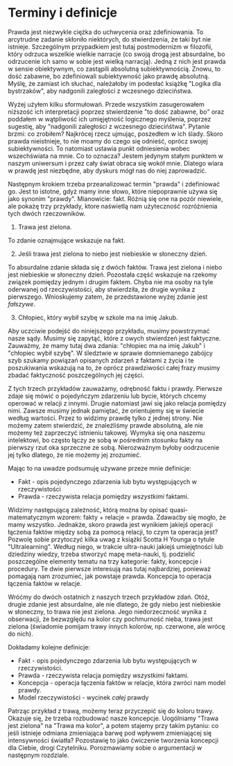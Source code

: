 # Terminy i definicje

 Prawda jest niezwykle ciężka do uchwycenia oraz zdefiniowania. To arcytrudne zadanie skłoniło niektórych, do stwierdzenia, że taki byt nie istnieje. Szczególnym przypadkiem jest tutaj postmodernizm w filozofii, który odrzuca wszelkie wielkie narracje (co swoją drogą jest absurdalne, bo odrzucenie ich samo w sobie jest wielką narracją). Jedną z nich jest prawda w sensie obiektywnym, co zastąpili absolutną subiektywnością. Znowu, to dość zabawne, bo zdefiniowali subiektywność jako prawdę absolutną. Myślę, że zamiast ich słuchać, należałoby im podesłać książkę "Logika dla bystrzaków", aby nadgonili zaległości z wczesnego dzieciństwa.

 Wyżej użyłem kilku sformułowań. Przede wszystkim zasugerowałem niższość ich interpretacji poprzez stwierdzenie "to dość zabawne, bo" oraz poddałem w wątpliwość ich umięjętność logicznego myślenia, poprzez sugestię, aby "nadgonili zaległości z wczesnego dziecińśtwa". Pytanie brzmi: co zrobiłem? Najkrócej rzecz ujmując, poszedłem w ich ślady. Skoro prawda nieistnieje, to nie moamy do czego się odnieść, oprócz swojej subiektywności. To natomiast ustawia punkt odniesienia wobec wszechświata na mnie. Co to oznacza? Jestem jedynym stałym punktem w naszym uniwersum i przez cały świat obraca się wokół mnie. Dlatego wiara w prawdę jest niezbędne, aby dyskurs mógł nas do niej zaprowadzić.

 Następnym krokiem trzeba przeanalizować termin "prawda" i zdefiniować go. Jest to istotne, gdyż mamy inne słowo, które niepoprawnie używa się jako synonim "prawdy". Mianowicie: fakt. Różnią się one na pozór niewiele, ale pokażę trzy przykłady, ktore naświetlą nam użyteczność rozróżnienia tych dwóch rzeczowników.

1. Trawa jest zielona.

 To zdanie oznajmujące wskazuje na fakt.

2. Jeśli trawa jest zielona to niebo jest niebieskie w słoneczny dzień.

 To absurdalne zdanie składa się z dwóch faktów. Trawa jest zielona i niebo jest niebieskie w słoneczny dzień. Pozostała część wskazuje na rzekomy związek pomiędzy jednym i drugim faktem. Chyba nie ma osoby na tyle oderwanej od rzeczywistości, aby stwierdziła, że drugie wynika z pierwszego. Wnioskujemy zatem, że przedstawione wyżej zdanie jest _fałszywe_.

3. Chłopiec, który wybił szybę w szkole ma na imię Jakub.

 Aby uczciwie podejść do niniejszego przykładu, musimy powstrzymać nasze sądy. Musimy się zapytąć, które z owych stwierdzeń jest faktyczne. Zauważmy, że mamy tutaj dwa zdania: "chłopiec ma na imię Jakub" i "chłopiec wybił szybę". W śledztwie w sprawie domniemanego zabójcy szyb szukamy powiązań opisanych zdarzeń z faktami z życia i te poszukiwania wskazują na to, że oprócz prawdziwości całej frazy musimy zbadać faktyczność poszczególnych jej części.

 Z tych trzech przykładów zauważamy, odrębność faktu i prawdy. Pierwsze zdaje się mówić o pojedyńczym zdarzeniu lub bycie, których chcemy operować w relacji z innymi. Drugie natomiast jawi się jako relacja pomiędzy nimi. Zawsze musimy jednak pamiętać, że orientujemy się w świecie według wartości. Przez to widzimy prawdę tylko z jednej strony. Nie możemy zatem stwierdzić, że znaleźliśmy prawde absolutną, ale nie możemy też zaprzeczyć istnieniu takowej. Wymyka się ona naszemu intelektowi, bo często łączy ze sobą w pośrednim stosunku fakty na pierwszy rzut oka sprzeczne ze sobą. Nierozważnym byłoby oodrzucenie jej tylko dlatego, że nie możemy jej zrozumieć.

 Mając to na uwadze podsumuję używane przeze mnie definicje:
* Fakt - opis pojedynczego zdarzenia lub bytu występujących w rzeczywistości
* Prawda - rzeczywista relacja pomiędzy *wszystkimi* faktami.

 Widzimy następującą zależność, którą można by opisać quasi-matematycznym wzorem: fakty + relacje =  prawda. Zdawaćby się mogło, że mamy wszystko. Jednakże, skoro prawda jest wynikiem jakiejś operacji łączenia faktów między sobą za pomocą relacji, to czym ta operacja jest? Pozwolę sobie przytoczyć kilka uwag z książki Scotta H Younga o tytule "Ultralearning". Według niego, w trakcie ultra-nauki jakiejś umiejętności lub dziedziny wiedzy, trzeba stworzyć mapę meta-nauki, tj. podzielić poszczególne elementy tematu na trzy kategorie: fakty, koncepcje i procedury. Te dwie pierwsze interesują nas tutaj najbardziej, ponieważ pomagają nam zrozumieć, jak powstaje prawda. Koncepcja to operacja łączenia faktów w relacje.

 Wróćmy do dwóch ostatnich z naszych trzech przykładów zdań. Otóż, drugie zdanie jest absurdalne, ale nie dlatego, że gdy niebo jest niebieskie w słoneczny, to trawa nie jest zielona. Jego niedorzeczność wynika z obserwacji, że bezwzględu na kolor czy pochmurność nieba, trawa jest zielona (świadomie pomijam trawy innych kolorów, np. czerwone, ale wrócę do nich).

 Dokładamy kolejne definicje:
* Fakt - opis pojedynczego zdarzenia lub bytu występujących w rzeczywistości.
* Prawda - rzeczywista relacja pomiędzy *wszystkimi* faktami.
* Koncepcja - operacja łączenia faktów w relacje, która zwróci nam model prawdy.
* Model rzeczywistości - wycinek *całej* prawdy

 Patrząc przykład z trawą, możemy teraz przyczepić się do koloru trawy. Okazuje się, że trzeba rozbudować nasze koncepcje. Uogólniamy "Trawa jest zielona" na "Trawa ma kolor", a potem stajemy przy takim pytaniu: co jeśli istnieje odmiana zmieniająca barwę pod wpływem zmieniającej się intensywności światła? Pozostawię to jako ćwiczenie tworzenia koncepcji dla Ciebie, drogi Czytelniku. Porozmawiamy sobie o argumentacji w następnym rozdziale.

